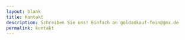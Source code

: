 ```yaml
---
layout: blank
title: Kontakt
description: Schreiben Sie uns! Einfach an goldankauf-fein@gmx.de
permalink: kontakt
---
```



